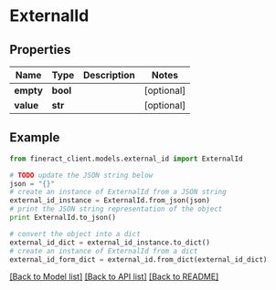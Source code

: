 # ExternalId


## Properties

Name | Type | Description | Notes
------------ | ------------- | ------------- | -------------
**empty** | **bool** |  | [optional] 
**value** | **str** |  | [optional] 

## Example

```python
from fineract_client.models.external_id import ExternalId

# TODO update the JSON string below
json = "{}"
# create an instance of ExternalId from a JSON string
external_id_instance = ExternalId.from_json(json)
# print the JSON string representation of the object
print ExternalId.to_json()

# convert the object into a dict
external_id_dict = external_id_instance.to_dict()
# create an instance of ExternalId from a dict
external_id_form_dict = external_id.from_dict(external_id_dict)
```
[[Back to Model list]](../README.md#documentation-for-models) [[Back to API list]](../README.md#documentation-for-api-endpoints) [[Back to README]](../README.md)


